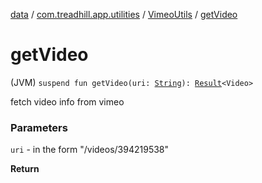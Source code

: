 [data](../../index.md) / [com.treadhill.app.utilities](../index.md) / [VimeoUtils](index.md) / [getVideo](./get-video.md)

# getVideo

(JVM) `suspend fun getVideo(uri: `[`String`](https://kotlinlang.org/api/latest/jvm/stdlib/kotlin/-string/index.html)`): `[`Result`](../../com.treadhill.app.data-types/-result/index.md)`<Video>`

fetch video info from vimeo

### Parameters

`uri` - in the form "/videos/394219538"

**Return**

